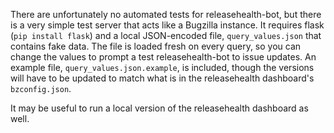 There are unfortunately no automated tests for releasehealth-bot, but
there is a very simple test server that acts like a Bugzilla
instance.  It requires flask (`pip install flask`) and a local
JSON-encoded file, `query_values.json` that contains fake data.  The
file is loaded fresh on every query, so you can change the values to
prompt a test releasehealth-bot to issue updates.  An example file,
`query_values.json.example`, is included, though the versions will have
to be updated to match what is in the releasehealth dashboard's
`bzconfig.json`.

It may be useful to run a local version of the releasehealth dashboard
as well.
